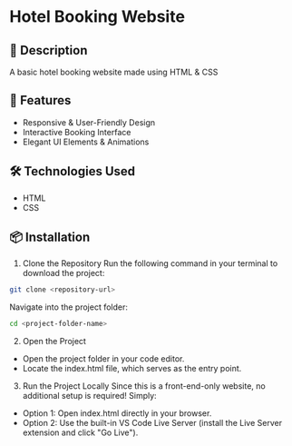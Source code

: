 # Hotel Booking Website

## 📝 Description

A basic hotel booking website made using HTML & CSS

## 🚀 Features

- Responsive & User-Friendly Design
- Interactive Booking Interface
- Elegant UI Elements & Animations

## 🛠️ Technologies Used

- HTML
- CSS

## 📦 Installation

1. Clone the Repository
Run the following command in your terminal to download the project:
```bash
git clone <repository-url>
```

Navigate into the project folder:
```bash
cd <project-folder-name>
```

2. Open the Project
- Open the project folder in your code editor.
- Locate the index.html file, which serves as the entry point.
  
3. Run the Project Locally
Since this is a front-end-only website, no additional setup is required! Simply:
- Option 1: Open index.html directly in your browser.
- Option 2: Use the built-in VS Code Live Server (install the Live Server extension and click "Go Live").
